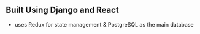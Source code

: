 ## Built Using Django and React

- uses Redux for state management & PostgreSQL as the main database
